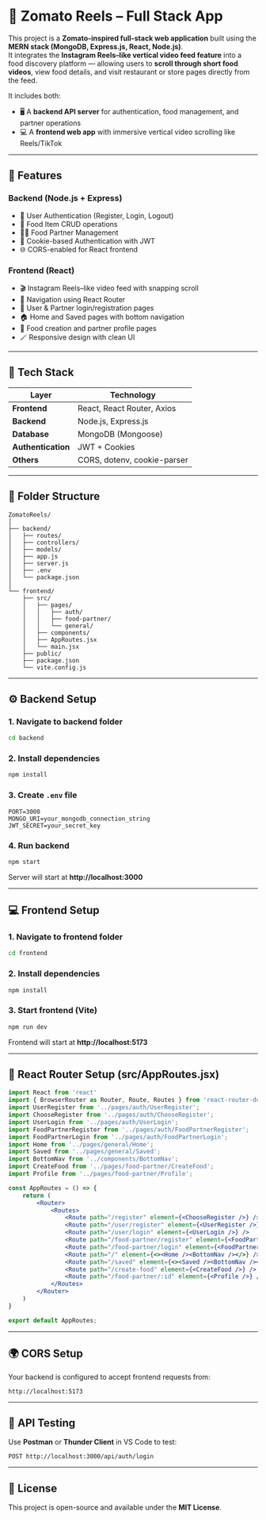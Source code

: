 # 🎥 Zomato Reels – Full Stack App

This project is a **Zomato-inspired full-stack web application** built using the **MERN stack (MongoDB, Express.js, React, Node.js)**.  
It integrates the **Instagram Reels–like vertical video feed feature** into a food discovery platform — allowing users to **scroll through short food videos**, view food details, and visit restaurant or store pages directly from the feed.  

It includes both:
- 🖥️ A **backend API server** for authentication, food management, and partner operations  
- 💻 A **frontend web app** with immersive vertical video scrolling like Reels/TikTok  

---

## 🚀 Features

### Backend (Node.js + Express)
- 🔐 User Authentication (Register, Login, Logout)
- 🍔 Food Item CRUD operations
- 🧑‍🍳 Food Partner Management
- 🍪 Cookie-based Authentication with JWT
- 🌐 CORS-enabled for React frontend

### Frontend (React)
- 🎬 Instagram Reels–like video feed with snapping scroll
- 🧭 Navigation using React Router
- 👤 User & Partner login/registration pages
- 🏠 Home and Saved pages with bottom navigation
- 🍱 Food creation and partner profile pages
- 🪄 Responsive design with clean UI

---

## 🧰 Tech Stack

| Layer | Technology |
|--------|-------------|
| **Frontend** | React, React Router, Axios |
| **Backend** | Node.js, Express.js |
| **Database** | MongoDB (Mongoose) |
| **Authentication** | JWT + Cookies |
| **Others** | CORS, dotenv, cookie-parser |

---

## 📁 Folder Structure

```
ZomatoReels/
│
├── backend/
│   ├── routes/
│   ├── controllers/
│   ├── models/
│   ├── app.js
│   ├── server.js
│   ├── .env
│   └── package.json
│
└── frontend/
    ├── src/
    │   ├── pages/
    │   │   ├── auth/
    │   │   ├── food-partner/
    │   │   └── general/
    │   ├── components/
    │   ├── AppRoutes.jsx
    │   └── main.jsx
    ├── public/
    ├── package.json
    └── vite.config.js
```

---

## ⚙️ Backend Setup

### 1. Navigate to backend folder
```bash
cd backend
```

### 2. Install dependencies
```bash
npm install
```

### 3. Create `.env` file
```env
PORT=3000
MONGO_URI=your_mongodb_connection_string
JWT_SECRET=your_secret_key
```

### 4. Run backend
```bash
npm start
```
Server will start at **http://localhost:3000**

---

## 💻 Frontend Setup

### 1. Navigate to frontend folder
```bash
cd frontend
```

### 2. Install dependencies
```bash
npm install
```

### 3. Start frontend (Vite)
```bash
npm run dev
```

Frontend will start at **http://localhost:5173**

---

## 🧭 React Router Setup (src/AppRoutes.jsx)

```jsx
import React from 'react'
import { BrowserRouter as Router, Route, Routes } from 'react-router-dom';
import UserRegister from '../pages/auth/UserRegister';
import ChooseRegister from '../pages/auth/ChooseRegister';
import UserLogin from '../pages/auth/UserLogin';
import FoodPartnerRegister from '../pages/auth/FoodPartnerRegister';
import FoodPartnerLogin from '../pages/auth/FoodPartnerLogin';
import Home from '../pages/general/Home';
import Saved from '../pages/general/Saved';
import BottomNav from '../components/BottomNav';
import CreateFood from '../pages/food-partner/CreateFood';
import Profile from '../pages/food-partner/Profile';

const AppRoutes = () => {
    return (
        <Router>
            <Routes>
                <Route path="/register" element={<ChooseRegister />} />
                <Route path="/user/register" element={<UserRegister />} />
                <Route path="/user/login" element={<UserLogin />} />
                <Route path="/food-partner/register" element={<FoodPartnerRegister />} />
                <Route path="/food-partner/login" element={<FoodPartnerLogin />} />
                <Route path="/" element={<><Home /><BottomNav /></>} />
                <Route path="/saved" element={<><Saved /><BottomNav /></>} />
                <Route path="/create-food" element={<CreateFood />} />
                <Route path="/food-partner/:id" element={<Profile />} />
            </Routes>
        </Router>
    )
}

export default AppRoutes;
```

---

## 🌍 CORS Setup
Your backend is configured to accept frontend requests from:
```
http://localhost:5173
```

---

## 🧪 API Testing
Use **Postman** or **Thunder Client** in VS Code to test:
```
POST http://localhost:3000/api/auth/login
```

---

## 📜 License
This project is open-source and available under the **MIT License**.